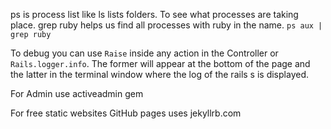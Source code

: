 ps is process list like ls lists folders. To see what processes are taking place. grep ruby helps us find all processes with ruby in the name.
`ps aux | grep ruby`

To debug you can use 
`Raise` inside any action in the Controller or `Rails.logger.info`. The former will appear at the bottom of the page and the latter in the terminal window where the log of the rails s is displayed.

For Admin use activeadmin gem

For free static websites GitHub pages uses jekyllrb.com
